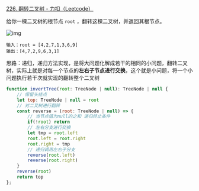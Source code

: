 [226. 翻转二叉树 - 力扣（Leetcode）](https://leetcode.cn/problems/invert-binary-tree/description/)

给你一棵二叉树的根节点 `root` ，翻转这棵二叉树，并返回其根节点。

![img](https://assets.leetcode.com/uploads/2021/03/14/invert1-tree.jpg)

```
输入：root = [4,2,7,1,3,6,9]
输出：[4,7,2,9,6,3,1]
```

思路：递归，递归方法实现，是将大问题化解成若干的相同的小问题，翻转二叉树，实际上就是对每一个节点的**左右子节点进行交换**，这个就是小问题，将一个小问题执行若干次就实现的翻转整个二叉树

```js
function invertTree(root: TreeNode | null): TreeNode | null {
    // 保留头结点
    let top: TreeNode | null = root
    // 对二叉树进行翻转
    const reverse = (root: TreeNode | null) => {
        // 当节点值为null的之和 递归终止条件
        if(!root) return
        // 左右分支进行交换
        let tmp = root.left
        root.left = root.right
        root.right = tmp
        // 递归调用左右子分支
        reverse(root.left)
        reverse(root.right)
    }
    reverse(root)
    return top
};
```

